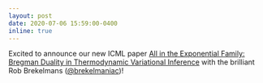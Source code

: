 ```yaml
---
layout: post
date: 2020-07-06 15:59:00-0400
inline: true
---
```


Excited to announce our new ICML paper <a href='https://arxiv.org/abs/2007.00642'>All in the Exponential Family: Bregman Duality in Thermodynamic Variational Inference</a> with the brilliant Rob Brekelmans (<a href='https://twitter.com/brekelmaniac'>@brekelmaniac</a>)!
